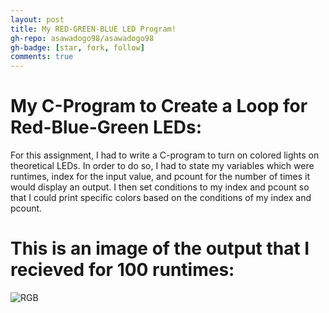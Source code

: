 ```yaml
---
layout: post
title: My RED-GREEN-BLUE LED Program!
gh-repo: asawadogo98/asawadogo98
gh-badge: [star, fork, follow]
comments: true
---
```

# My C-Program to Create a Loop for Red-Blue-Green LEDs: 
  For this assignment, I had to write a C-program to turn on colored lights on theoretical LEDs. In order to do so, I had to state my variables which were runtimes, index for the input value, and pcount for the number of times it would display an output. I then set conditions to my index and pcount so that I could print specific colors based on the conditions of my index and pcount. 
# This is an image of the output that I recieved for 100 runtimes:
![RGB](https://asawadogo98.github.io/assets/img/RGB.png)
